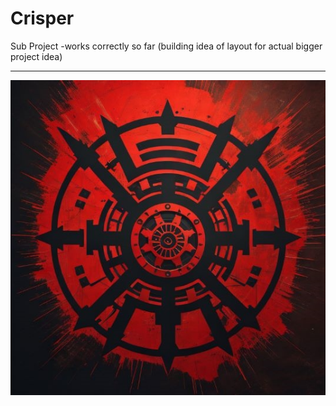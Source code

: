 # Crisper
Sub Project -works correctly so far (building idea of layout for actual bigger project idea)


-------------------------------------------------------------------------------------------------
![CRIPSER](https://raw.githubusercontent.com/indirectDirectEnumeration69/Crisper/main/CRIPSER1.jpg)

